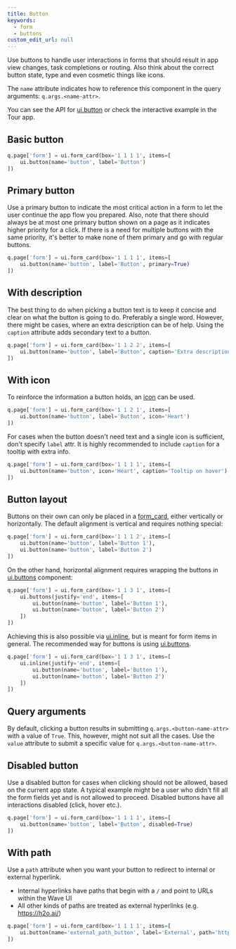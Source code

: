```yaml
---
title: Button
keywords:
  - form
  - buttons
custom_edit_url: null
---
```


Use buttons to handle user interactions in forms that should result in app view changes, task completions or routing.
Also think about the correct button state, type and even cosmetic things like icons.

The `name` attribute indicates how to reference this component in the query arguments: `q.args.<name-attr>`.

You can see the API for [ui.button](/docs/api/ui#button) or check the interactive example in the Tour app.

## Basic button

```py
q.page['form'] = ui.form_card(box='1 1 1 1', items=[
    ui.button(name='button', label='Button')
])
```

## Primary button

Use a primary button to indicate the most critical action in a form to let the user continue the app flow you prepared.
Also, note that there should always be at most one primary button shown on a page as it indicates higher priority for a click. If there is
a need for multiple buttons with the same priority, it's better to make none of them primary and go with regular buttons.

```py
q.page['form'] = ui.form_card(box='1 1 1 1', items=[
    ui.button(name='button', label='Button', primary=True)
])
```

## With description

The best thing to do when picking a button text is to keep it concise and clear on what the button is going to do. Preferably a single word.
However, there might be cases, where an extra description can be of help. Using the `caption` attribute adds secondary text to a button.

```py
q.page['form'] = ui.form_card(box='1 1 2 2', items=[
    ui.button(name='button', label='Button', caption='Extra description here')
])
```

## With icon

To reinforce the information a button holds, an [icon](/docs/icons) can be used.

```py
q.page['form'] = ui.form_card(box='1 1 2 1', items=[
    ui.button(name='button', label='Button', icon='Heart')
])
```

For cases when the button doesn't need text and a single icon is sufficient, don't specify `label` attr. It is highly
recommended to include `caption` for a tooltip with extra info.

```py
q.page['form'] = ui.form_card(box='1 1 1 1', items=[
    ui.button(name='button', icon='Heart', caption='Tooltip on hover')
])
```

## Button layout

Buttons on their own can only be placed in a [form_card](/docs/api/ui#form_card), either vertically or horizontally.
The default alignment is vertical and requires nothing special:

```py
q.page['form'] = ui.form_card(box='1 1 1 2', items=[
    ui.button(name='button', label='Button 1'),
    ui.button(name='button', label='Button 2')
])
```

On the other hand, horizontal alignment requires wrapping the buttons in [ui.buttons](/docs/api/ui#buttons) component:

```py
q.page['form'] = ui.form_card(box='1 1 3 1', items=[
    ui.buttons(justify='end', items=[
        ui.button(name='button', label='Button 1'),
        ui.button(name='button', label='Button 2')
    ])
])
```

Achieving this is also possible via [ui.inline](/docs/api/ui#inline), but is meant for form items in general. The recommended way for buttons is using
[ui.buttons](/docs/api/ui#buttons).

```py
q.page['form'] = ui.form_card(box='1 1 3 1', items=[
    ui.inline(justify='end', items=[
        ui.button(name='button', label='Button 1'),
        ui.button(name='button', label='Button 2')
    ])
])
```

## Query arguments

By default, clicking a button results in submitting `q.args.<button-name-attr>` with a value of `True`. This, however, might not suit all the cases.
Use the `value` attribute to submit a specific value for `q.args.<button-name-attr>`.

## Disabled button

Use a disabled button for cases when clicking should not be allowed, based on the current app state. A typical example might be a user who didn't fill all the form fields yet
and is not allowed to proceed. Disabled buttons have all interactions disabled (click, hover etc.).

```py
q.page['form'] = ui.form_card(box='1 1 1 1', items=[
    ui.button(name='button', label='Button', disabled=True)
])
```

## With path

Use a `path` attribute when you want your button to redirect to internal or external hyperlink.

- Internal hyperlinks have paths that begin with a `/` and point to URLs within the Wave UI
- All other kinds of paths are treated as external hyperlinks (e.g. <https://h2o.ai/>)

```py
q.page['form'] = ui.form_card(box='1 1 1 1', items=[
    ui.button(name='external_path_button', label='External', path='https://h2o.ai/')
])
```
